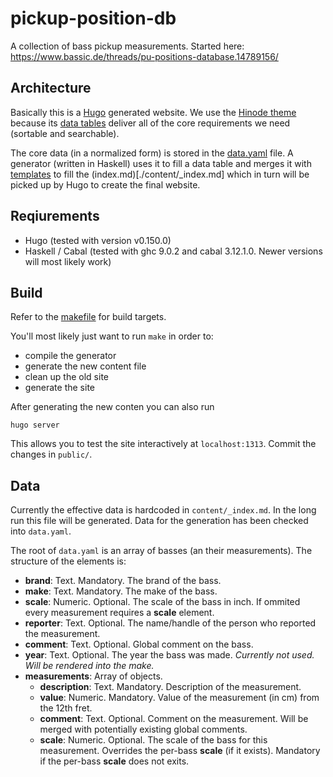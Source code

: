 # pickup-position-db
A collection of bass pickup measurements. Started here:  https://www.bassic.de/threads/pu-positions-database.14789156/

## Architecture

Basically this is a [Hugo](https://gohugo.io/) generated website.
We use the [Hinode theme](https://gethinode.com/) because its [data tables](https://gethinode.com/docs/content/tables/#data-tables) deliver all of the core requirements we need (sortable and searchable).

The core data (in a normalized form) is stored in the [data.yaml](./data.yaml) file. A generator (written in Haskell) uses it to fill a data table and merges it with [templates](./ze-ueber-generator/templates) to fill the (index.md)[./content/_index.md] which in turn will be picked up by Hugo to create the final website.

## Reqiurements

 * Hugo (tested with version v0.150.0)
 * Haskell / Cabal (tested with ghc 9.0.2 and cabal 3.12.1.0. Newer versions will most likely work)

## Build

Refer to the [makefile](./GNUmakefile) for build targets.

You'll most likely just want to run `make` in order to:
 * compile the generator
 * generate the new content file
 * clean up the old site
 * generate the site

After generating the new conten you can also run
```
hugo server
```

This allows you to test the site interactively at `localhost:1313`. Commit the changes in `public/`.

## Data

Currently the effective data is hardcoded in `content/_index.md`.
In the long run this file will be generated.
Data for the generation has been checked into `data.yaml`.

The root of `data.yaml` is an array of basses (an their measurements).
The structure of the elements is:

 * **brand**: Text. Mandatory. The brand of the bass.
 * **make**: Text. Mandatory. The make of the bass.
 * **scale**: Numeric. Optional. The scale of the bass in inch. If ommited every measurement requires a **scale** element.
 * **reporter**: Text. Optional. The name/handle of the person who reported the measurement.
 * **comment**: Text. Optional. Global comment on the bass.
 * **year**: Text. Optional. The year the bass was made. _Currently not used. Will be rendered into the make._
 * **measurements**: Array of objects.
    * **description**: Text. Mandatory. Description of the measurement.
    * **value**: Numeric. Mandatory. Value of the measurement (in cm) from the 12th fret.
    * **comment**: Text. Optional. Comment on the measurement. Will be merged with potentially existing global comments.
    * **scale**: Numeric. Optional. The scale of the bass for this measurement. Overrides the per-bass **scale** (if it exists). Mandatory if the per-bass **scale** does not exits.

